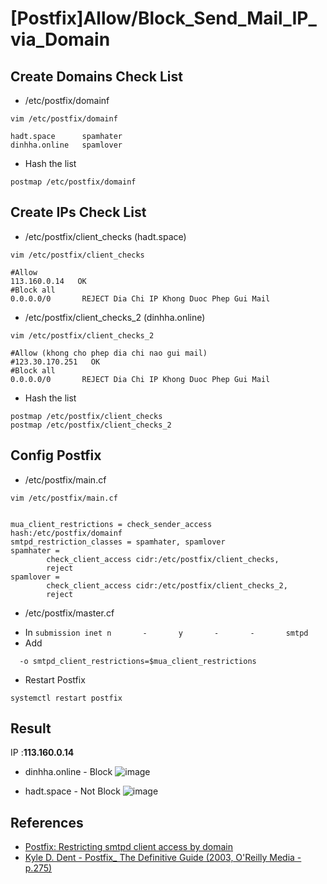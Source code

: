
# [Postfix]Allow/Block_Send_Mail_IP_via_Domain
## Create Domains Check List 
- /etc/postfix/domainf
```
vim /etc/postfix/domainf 
```
```
hadt.space      spamhater
dinhha.online   spamlover

```
- Hash the list
```
postmap /etc/postfix/domainf  
```
## Create IPs Check List 
- /etc/postfix/client_checks (hadt.space)
```
vim /etc/postfix/client_checks 
```
```
#Allow
113.160.0.14   OK
#Block all
0.0.0.0/0       REJECT Dia Chi IP Khong Duoc Phep Gui Mail
```
- /etc/postfix/client_checks_2 (dinhha.online)
```
vim /etc/postfix/client_checks_2
``` 
```
#Allow (khong cho phep dia chi nao gui mail)
#123.30.170.251   OK
#Block all
0.0.0.0/0       REJECT Dia Chi IP Khong Duoc Phep Gui Mail

```
- Hash the list
```
postmap /etc/postfix/client_checks  
postmap /etc/postfix/client_checks_2
```
## Config Postfix 
- /etc/postfix/main.cf 
```
vim /etc/postfix/main.cf 
```
```

mua_client_restrictions = check_sender_access hash:/etc/postfix/domainf
smtpd_restriction_classes = spamhater, spamlover
spamhater =
        check_client_access cidr:/etc/postfix/client_checks,
        reject
spamlover =
        check_client_access cidr:/etc/postfix/client_checks_2,
        reject
```
- /etc/postfix/master.cf
* In `submission inet n       -       y       -       -       smtpd` 
* Add
```
  -o smtpd_client_restrictions=$mua_client_restrictions
```
- Restart Postfix
```
systemctl restart postfix
```
## Result 
IP :**113.160.0.14** 
- dinhha.online - Block
![image](https://github.com/trangnth/BizflyCloudEmail/assets/119484840/bcb5d491-db18-4a31-8bb7-a04542ea386f)

- hadt.space - Not Block
![image](https://github.com/trangnth/BizflyCloudEmail/assets/119484840/a4ade468-c9c0-4a95-a396-3213ec2f13b4)


## References
* [Postfix: Restricting smtpd client access by domain](https://thelowedown.wordpress.com/2008/02/24/postfix-restricting-smtpd-client-access-by-domain/)
* [Kyle D. Dent - Postfix_ The Definitive Guide (2003, O'Reilly Media - p.275)](https://drive.google.com/file/d/1qgfeHMxqyThf6BI5T0blsc37QJV8BGzv/view?usp=sharing)

